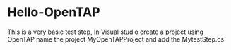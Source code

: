 # Hello-OpenTAP

This is a very basic test step, In Visual studio create a project using OpenTAP name the project MyOpenTAPProject and add the MytestStep.cs
